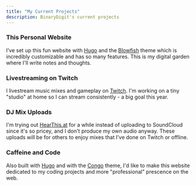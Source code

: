 ```yaml
---
title: "My Current Projects"
description: BinaryDigit's current projects
---
```


### This Personal Website

I’ve set up this fun website with [Hugo](https://gohugo.io) and the [Blowfish](https://blowfish.page) theme which is incredibly customizable and has so many features. This is my digital garden where I'll write notes and thoughts.


### Livestreaming on Twitch

I livestream music mixes and gameplay on [Twitch](https://www.twitch.tv/binarydigit/about). I'm working on a tiny "studio" at home so I can stream consistently - a big goal this year.


### DJ Mix Uploads

I'm trying out [HearThis.at](https://hearthis.at/binarydigitdj) for a while instead of uploading to SoundCloud since it's so pricey, and I don't produce my own audio anyway. These uploads will be for others to enjoy mixes that I've done on Twitch or offline.

### Caffeine and Code

Also built with [Hugo](https://gohugo.io) and with the [Congo](https://jpanther.github.io/congo) theme, I'd like to make this website dedicated to my coding projects and more "professional" prescence on the web.

